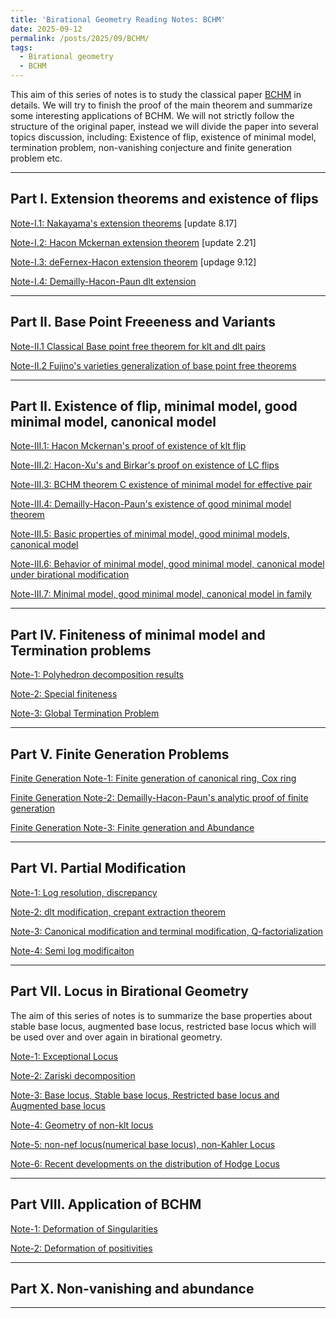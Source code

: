 ```yaml
---
title: 'Birational Geometry Reading Notes: BCHM'
date: 2025-09-12
permalink: /posts/2025/09/BCHM/
tags:
  - Birational geometry
  - BCHM
---
```



This aim of this series of notes is to study the classical paper [BCHM](https://www.ams.org/journals/jams/2010-23-02/S0894-0347-09-00649-3/S0894-0347-09-00649-3.pdf) in details. We will try to finish the proof of the main theorem and summarize some interesting applications of BCHM. We will not strictly follow the structure of the original paper, instead we will divide the paper into several topics discussion, including: Existence of flip, existence of minimal model, termination problem, non-vanishing conjecture and finite generation problem etc. 




---

## Part I. Extension theorems and existence of flips

[Note-I.1: Nakayama's extension theorems](https://yilimath.github.io/files/Birational/BCHM/NakayamaExtension.pdf) [update 8.17]

[Note-I.2: Hacon Mckernan extension theorem](https://yilimath.github.io/files/Birational/BCHM/HaconMckernanExtension.pdf) [update 2.21]

[Note-I.3: deFernex-Hacon extension theorem](https://yilimath.github.io/files/Birational/BCHM/deFernexHaconExtension.pdf) [updage 9.12]

[Note-I.4: Demailly-Hacon-Paun dlt extension](https://yilimath.github.io/files/Birational/BCHM/dltExtension.pdf) 

---
## Part II. Base Point Freeeness and Variants

[Note-II.1 Classical Base point free theorem for klt and dlt pairs]()

[Note-II.2 Fujino's varieties generalization of base point free theorems]()




---

## Part II. Existence of flip, minimal model, good minimal model, canonical model

[Note-III.1: Hacon Mckernan's proof of existence of klt flip](https://yilimath.github.io/files/Birational/BCHM/ExistkltFlip.pdf)

[Note-III.2: Hacon-Xu's and Birkar's proof on existence of LC flips](https://yilimath.github.io/files/Birational/BCHM/ExistLCFlip.pdf)

[Note-III.3: BCHM theorem C existence of minimal model for effective pair]()

[Note-III.4: Demailly-Hacon-Paun's existence of good minimal model theorem]()

[Note-III.5: Basic properties of minimal model, good minimal models, canonical model]()

[Note-III.6: Behavior of minimal model, good minimal model, canonical model under birational modification]()

[Note-III.7: Minimal model, good minimal model, canonical model in family]()



----

## Part IV. Finiteness of minimal model and Termination problems 

[Note-1: Polyhedron decomposition results]()

[Note-2: Special finiteness](https://yilimath.github.io/files/Birational/BCHM/SpecialTermination.pdf)

[Note-3: Global Termination Problem](https://yilimath.github.io/files/Birational/BCHM/GlobalTermination.pdf)


---

## Part V. Finite Generation Problems

[Finite Generation Note-1: Finite generation of canonical ring, Cox ring]()

[Finite Generation Note-2: Demailly-Hacon-Paun's analytic proof of finite generation]()

[Finite Generation Note-3: Finite generation and Abundance]()


---

## Part VI. Partial Modification

[Note-1: Log resolution, discrepancy]()
 
[Note-2: dlt modification, crepant extraction theorem](https://yilimath.github.io/files/Birational/BCHM/dltModification.pdf)

[Note-3: Canonical modification and terminal modification, Q-factorialization](https://yilimath.github.io/files/Birational/BCHM/CanonicalTerminalModification.pdf)

[Note-4: Semi log modificaiton]()


---

## Part VII. Locus in Birational Geometry

The aim of this series of notes is to summarize the base properties about stable base locus, augmented base locus, restricted base locus which will be used over and over again in birational geometry.

[Note-1: Exceptional Locus]()

[Note-2: Zariski decomposition]()

[Note-3: Base locus, Stable base locus, Restricted base locus and Augmented base locus]()

[Note-4: Geometry of non-klt locus]()

[Note-5: non-nef locus(numerical base locus), non-Kahler Locus]()

[Note-6: Recent developments on the distribution of Hodge Locus]()



----
## Part VIII. Application of BCHM

[Note-1: Deformation of Singularities]()

[Note-2: Deformation of positivities]()



---

## Part X. Non-vanishing and abundance



----
